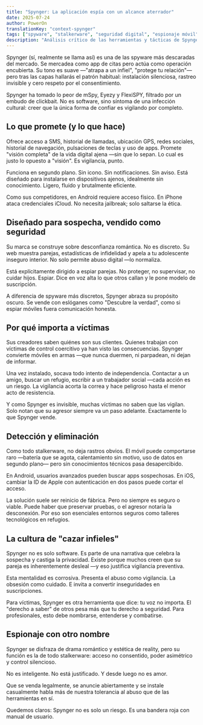 ```yaml
---
title: "Spynger: La aplicación espía con un alcance aterrador"
date: 2025-07-24
author: PowerOn
translationKey: "context-spynger"
tags: ["spyware", "stalkerware", "seguridad digital", "espionaje móvil", "empoderamiento para víctimas"]
description: "Análisis crítico de las herramientas y tácticas de Spynger, las amenazas para víctimas y estrategias prácticas de detección para refugios."
---
```


Spynger (sí, realmente se llama así) es una de las spyware más descaradas del mercado. Se mercadea como app de citas pero actúa como operación encubierta. Su tono es suave —"atrapa a un infiel", "protege tu relación"— pero tras las capas hallarás el patrón habitual: instalación silenciosa, rastreo invisible y cero respeto por el consentimiento.

Spynger ha tomado lo peor de mSpy, Eyezy y FlexiSPY, filtrado por un embudo de clickbait. No es software, sino síntoma de una infección cultural: creer que la única forma de confiar es vigilando por completo.

## Lo que promete (y lo que hace)

Ofrece acceso a SMS, historial de llamadas, ubicación GPS, redes sociales, historial de navegación, pulsaciones de teclas y uso de apps. Promete "visión completa" de la vida digital ajena —sin que lo sepan. Lo cual es justo lo opuesto a "visión". Es vigilancia, punto.

Funciona en segundo plano. Sin icono. Sin notificaciones. Sin aviso. Está diseñado para instalarse en dispositivos ajenos, idealmente sin conocimiento. Ligero, fluido y brutalmente eficiente.

Como sus competidores, en Android requiere acceso físico. En iPhone ataca credenciales iCloud. No necesita jailbreak; solo saltarse la ética.

## Diseñado para sospecha, vendido como seguridad

Su marca se construye sobre desconfianza romántica. No es discreto. Su web muestra parejas, estadísticas de infidelidad y apela a tu adolescente inseguro interior. No solo permite abuso digital —lo normaliza.

Está explícitamente dirigido a espiar parejas. No proteger, no supervisar, no cuidar hijos. Espiar. Dice en voz alta lo que otros callan y le pone modelo de suscripción.

A diferencia de spyware más discretos, Spynger abraza su propósito oscuro. Se vende con eslóganes como "Descubre la verdad", como si espiar móviles fuera comunicación honesta.

## Por qué importa a víctimas

Sus creadores saben quiénes son sus clientes. Quienes trabajan con víctimas de control coercitivo ya han visto las consecuencias. Spynger convierte móviles en armas —que nunca duermen, ni parpadean, ni dejan de informar.

Una vez instalado, socava todo intento de independencia. Contactar a un amigo, buscar un refugio, escribir a un trabajador social —cada acción es un riesgo. La vigilancia acorta la correa y hace peligroso hasta el menor acto de resistencia.

Y como Spynger es invisible, muchas víctimas no saben que las vigilan. Solo notan que su agresor siempre va un paso adelante. Exactamente lo que Spynger vende.

## Detección y eliminación

Como todo stalkerware, no deja rastros obvios. El móvil puede comportarse raro —batería que se agota, calentamiento sin motivo, uso de datos en segundo plano— pero sin conocimientos técnicos pasa desapercibido.

En Android, usuarios avanzados pueden buscar apps sospechosas. En iOS, cambiar la ID de Apple con autenticación en dos pasos puede cortar el acceso.

La solución suele ser reinicio de fábrica. Pero no siempre es seguro o viable. Puede haber que preservar pruebas, o el agresor notaría la desconexión. Por eso son esenciales entornos seguros como talleres tecnológicos en refugios.

## La cultura de "cazar infieles"

Spynger no es solo software. Es parte de una narrativa que celebra la sospecha y castiga la privacidad. Existe porque muchos creen que su pareja es inherentemente desleal —y eso justifica vigilancia preventiva.

Esta mentalidad es corrosiva. Presenta el abuso como vigilancia. La obsesión como cuidado. E invita a convertir inseguridades en suscripciones.

Para víctimas, Spynger es otra herramienta que dice: tu voz no importa. El "derecho a saber" de otros pesa más que tu derecho a seguridad. Para profesionales, esto debe nombrarse, entenderse y combatirse.

## Espionaje con otro nombre

Spynger se disfraza de drama romántico y estética de reality, pero su función es la de todo stalkerware: acceso no consentido, poder asimétrico y control silencioso.

No es inteligente. No está justificado. Y desde luego no es amor.

Que se venda legalmente, se anuncie abiertamente y se instale casualmente habla más de nuestra tolerancia al abuso que de las herramientas en sí.

Quedemos claros: Spynger no es solo un riesgo. Es una bandera roja con manual de usuario.
